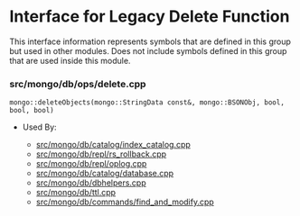 
# Interface for Legacy Delete Function
This interface information represents symbols that are defined in this group but used in other modules.  Does not include symbols defined in this group that are used inside this module.

### src/mongo/db/ops/delete.cpp

<div></div>

    mongo::deleteObjects(mongo::StringData const&, mongo::BSONObj, bool, bool, bool)

- Used By:

    - [src/mongo/db/catalog/index\_catalog.cpp](../../../../storage/storage\_layer\_structure)
    - [src/mongo/db/repl/rs\_rollback.cpp](../../../../replication/data\_sync)
    - [src/mongo/db/repl/oplog.cpp](../../../../replication/data\_sync)
    - [src/mongo/db/catalog/database.cpp](../../../../storage/storage\_layer\_structure)
    - [src/mongo/db/dbhelpers.cpp](../../../../query\_and\_operation\_handling/client\_and\_operation\_tracking)
    - [src/mongo/db/ttl.cpp](../../../../query\_and\_operation\_handling/indexing)
    - [src/mongo/db/commands/find\_and\_modify.cpp](../../../../query\_and\_operation\_handling/database\_commands)
